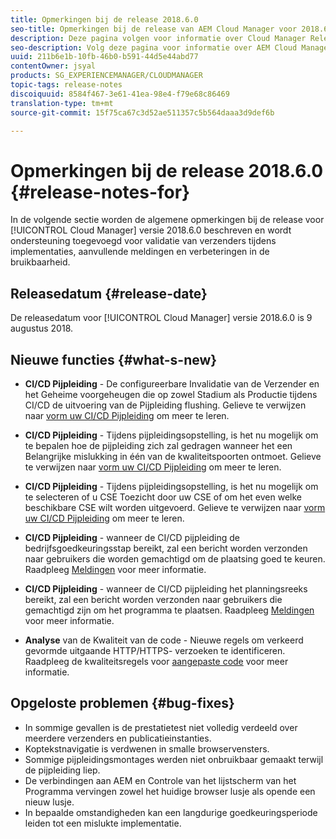 ```yaml
---
title: Opmerkingen bij de release 2018.6.0
seo-title: Opmerkingen bij de release van AEM Cloud Manager voor 2018.6.0
description: Deze pagina volgen voor informatie over Cloud Manager Release 2018.6.0.
seo-description: Volg deze pagina voor informatie over AEM Cloud Manager Release 2018.6.0.
uuid: 211b6e1b-10fb-46b0-b591-44d5e44abd77
contentOwner: jsyal
products: SG_EXPERIENCEMANAGER/CLOUDMANAGER
topic-tags: release-notes
discoiquuid: 8584f467-3e61-41ea-98e4-f79e68c86469
translation-type: tm+mt
source-git-commit: 15f75ca67c3d52ae511357c5b564daaa3d9def6b

---
```



# Opmerkingen bij de release 2018.6.0 {#release-notes-for}

In de volgende sectie worden de algemene opmerkingen bij de release voor [!UICONTROL Cloud Manager] versie 2018.6.0 beschreven en wordt ondersteuning toegevoegd voor validatie van verzenders tijdens implementaties, aanvullende meldingen en verbeteringen in de bruikbaarheid.

## Releasedatum {#release-date}

De releasedatum voor [!UICONTROL Cloud Manager] versie 2018.6.0 is 9 augustus 2018.

## Nieuwe functies {#what-s-new}

* **CI/CD Pijpleiding** - De configureerbare Invalidatie van de Verzender en het Geheime voorgeheugen die op zowel Stadium als Productie tijdens CI/CD de uitvoering van de Pijpleiding flushing. Gelieve te verwijzen naar [vorm uw CI/CD Pijpleiding](configuring-pipeline.md) om meer te leren.

* **CI/CD Pijpleiding** - Tijdens pijpleidingsopstelling, is het nu mogelijk om te bepalen hoe de pijpleiding zich zal gedragen wanneer het een Belangrijke mislukking in één van de kwaliteitspoorten ontmoet. Gelieve te verwijzen naar [vorm uw CI/CD Pijpleiding](configuring-pipeline.md) om meer te leren.

* **CI/CD Pijpleiding** - Tijdens pijpleidingsopstelling, is het nu mogelijk om te selecteren of u CSE Toezicht door uw CSE of om het even welke beschikbare CSE wilt worden uitgevoerd. Gelieve te verwijzen naar [vorm uw CI/CD Pijpleiding](configuring-pipeline.md) om meer te leren.

* **CI/CD Pijpleiding** - wanneer de CI/CD pijpleiding de bedrijfsgoedkeuringsstap bereikt, zal een bericht worden verzonden naar gebruikers die worden gemachtigd om de plaatsing goed te keuren. Raadpleeg [Meldingen](notifications.md) voor meer informatie.

* **CI/CD Pijpleiding** - wanneer de CI/CD pijpleiding het planningsreeks bereikt, zal een bericht worden verzonden naar gebruikers die gemachtigd zijn om het programma te plaatsen. Raadpleeg [Meldingen](notifications.md) voor meer informatie.

* **Analyse** van de Kwaliteit van de code - Nieuwe regels om verkeerd gevormde uitgaande HTTP/HTTPS- verzoeken te identificeren. Raadpleeg de kwaliteitsregels voor [aangepaste code](custom-code-quality-rules.md) voor meer informatie.

## Opgeloste problemen {#bug-fixes}

* In sommige gevallen is de prestatietest niet volledig verdeeld over meerdere verzenders en publicatieinstanties.
* Koptekstnavigatie is verdwenen in smalle browservensters.
* Sommige pijpleidingsmontages werden niet onbruikbaar gemaakt terwijl de pijpleiding liep.
* De verbindingen aan AEM en Controle van het lijstscherm van het Programma vervingen zowel het huidige browser lusje als opende een nieuw lusje.
* In bepaalde omstandigheden kan een langdurige goedkeuringsperiode leiden tot een mislukte implementatie.
